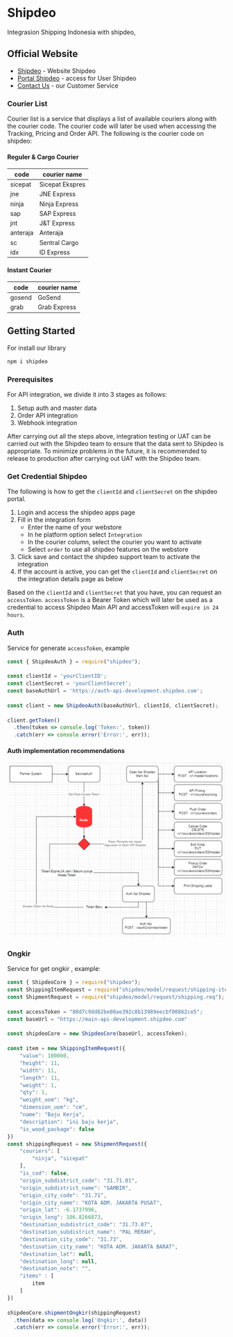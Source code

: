 # Shipdeo
Integrasion Shipping Indonesia with shipdeo, 

## Official Website

* [Shipdeo](http://www.shipdeo.com/) - Website Shipdeo
* [Portal Shipdeo](https://portal.shipdeo.com/) - access for User Shipdeo
* [Contact Us](https://api.whatsapp.com/send/?phone=6287897759000&text&type=phone_number&app_absent=0) - our Customer Service

### Courier List
Courier list is a service that displays a list of available couriers along with the courier code. The courier code will later be used when accessing the Tracking, Pricing and Order API. The following is the courier code on shipdeo:

#### Reguler & Cargo Courier

| code      | courier name   |
| --------- | -------------- |
| sicepat   | Sicepat Ekspres|
| jne       | JNE Express    |
| ninja     | Ninja Express  |
| sap       | SAP Express    |
| jnt       | J&T Express    |
| anteraja  | Anteraja       |
| sc        | Sentral Cargo  |
| idx       | ID Express     |

#### Instant Courier

| code      | courier name   |
| --------- | -------------- |
| gosend    | GoSend         |
| grab      | Grab Express   |


## Getting Started
For install our library
```bash
npm i shipdeo
```

### Prerequisites

For API integration, we divide it into 3 stages as follows:

1. Setup auth and master data
2. Order API integration
3. Webhook integration

After carrying out all the steps above, integration testing or UAT can be carried out with the Shipdeo team to ensure that the data sent to Shipdeo is appropriate. To minimize problems in the future, it is recommended to release to production after carrying out UAT with the Shipdeo team.

### Get Credential Shipdeo
The following is how to get the `clientId` and `clientSecret` on the shipdeo portal.
1.  Login and access the shipdeo apps page
2. Fill in the integration form
    - Enter the name of your webstore
    - In he platform option select `Integration`
    - In the courier column, select the courier you want to activate
    - Select `order` to use all shipdeo features on the webstore
3. Click save and contact the shipdeo support team to activate the integration
4. If the account is active, you can get the `clientId` and `clientSecret` on the integration details page as below

Based on the  `clientId` and `clientSecret` that you have, you can request an `accessToken`. `accessToken` is a Bearer Token which will later be used as a credential to access Shipdeo Main API and accessToken will `expire in 24 hours`.

### Auth
Service for generate `accessToken`, example
```javascript
const { ShipdeoAuth } = require("shipdeo");

const clientId = 'yourClientID';
const clientSecret = 'yourClientSecret';
const baseAuthUrl = 'https://auth-api-development.shipdeo.com';

const client = new ShipdeoAuth(baseAuthUrl, clientId, clientSecret);

client.getToken()
  .then(token => console.log('Token:', token))
  .catch(err => console.error('Error:', err));

```

#### Auth implementation recommendations
![You need to store the token on your local system for 1 day.](assets/image.png)

### Ongkir
Service for get ongkir , example: 
```Javascript
const { ShipdeoCore } = require("shipdeo");
const ShippingItemRequest = require("shipdeo/model/request/shipping-item.req");
const ShipmentRequest = require("shipdeo/model/request/shipping.req");

const accessToken = "80d7c9dd62be00ae392c8b13989eecbf00862ce5";
const baseUrl = "https://main-api-development.shipdeo.com"

const shipdeoCore = new ShipdeoCore(baseUrl, accessToken);

const item = new ShippingItemRequest({
    "value": 100000,
    "height": 11,
    "width": 11,
    "length": 11,
    "weight": 1,
    "qty": 1,
    "weight_uom": "kg",
    "dimension_uom": "cm",
    "name": "Baju Kerja",
    "description": "ini baju kerja",
    "is_wood_package": false
})
const shippingRequest = new ShipmentRequest({
    "couriers": [
        "ninja", "sicepat"
    ],
    "is_cod": false,
    "origin_subdistrict_code": "31.71.01",
    "origin_subdistrict_name": "GAMBIR",
    "origin_city_code": "31.71",
    "origin_city_name": "KOTA ADM. JAKARTA PUSAT",
    "origin_lat": -6.1737996,
    "origin_long": 106.8266873,
    "destination_subdistrict_code": "31.73.07",
    "destination_subdistrict_name": "PAL MERAH",
    "destination_city_code": "31.73",
    "destination_city_name": "KOTA ADM. JAKARTA BARAT",
    "destination_lat": null,
    "destination_long": null,
    "destination_note": "",
    "items" : [
        item
    ]
})

shipdeoCore.shipmentOngkir(shippingRequest)
  .then(data => console.log('Ongkir:', data))
  .catch(err => console.error('Error:', err));

```